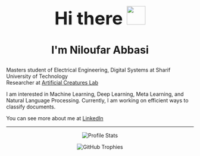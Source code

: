 <h1 align="center" style="font-size: 48px;">Hi there <img src="https://media.giphy.com/media/hvRJCLFzcasrR4ia7z/giphy.gif" width="50px"/></h1>
<h3 align="center" style="font-size: 28px;">I'm Niloufar Abbasi</h3>

Masters student of Electrical Engineering, Digital Systems at Sharif University of Technology  
Researcher at <a href="https://ee.sharif.edu/~acl" target="_blank">Artificial Creatures Lab</a>

I am interested in Machine Learning, Deep Learning, Meta Learning, and Natural Language Processing. Currently, I am working on efficient ways to classify documents.

You can see more about me at [LinkedIn](https://www.linkedin.com/in/niloufarabbasi)

---


<!-- Centered Profile Stats in a grayscale theme -->
<div align="center">

![Profile Stats](https://github-readme-stats.vercel.app/api?username=Nilabbasi&show_icons=true&theme=graywhite&icon_color=gray)  

![GitHub Trophies](https://github-profile-trophy.vercel.app/?username=Nilabbasi&theme=onedark&margin-w=15&no-bg=true&no-frame=true)
  
</div>
